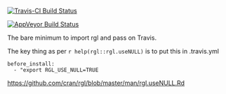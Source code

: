 [![Travis-CI Build Status](https://travis-ci.org/diminutive/rglmin.svg?branch=master)](https://travis-ci.org/diminutive/rglmin)

[![AppVeyor Build Status](https://ci.appveyor.com/api/projects/status/github/mdsumner/rglmin?branch=master&svg=true)](https://ci.appveyor.com/project/mdsumner/rglmin)


The bare minimum to import rgl and pass on Travis. 

The key thing as per `r help(rgl::rgl.useNULL)` is to put this in .travis.yml

```
before_install:
  - "export RGL_USE_NULL=TRUE
```

https://github.com/cran/rgl/blob/master/man/rgl.useNULL.Rd 
  
  
